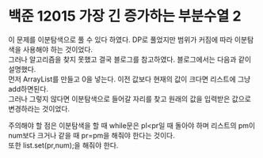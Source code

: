 # 백준 12015 가장 긴 증가하는 부분수열 2

이 문제를 이분탐색으로 풀 수 있다 하였다. DP로 풀었지만 범위가 커짐에 따라 이분탐색을 사용해야 하는 것이었다.<br>
그러나 알고리즘을 찾지 못했고 결국 블로그를 참고하였다. 블로그에서는 다음과 같이 설명했다.<br>
먼저 ArrayList를 만들고 0을 넣는다. 이전 값보다 현재의 값이 크다면 리스트에 그냥 add하면된다.<br>
그러나 그렇지 않다면 이분탐색으로 들어갈 자리를 찾고 원래의 값을 입력받은 값으로 변경하라는 것이었다.<br>


주의해야 할 점은 이분탐색을 할 때 while문은 pl<pr일 때 돌아야 하며 리스트의 pm이 num보다 크거나 같을 때 pr=pm을 해줘야 한다는 것이다.<br>
또한 list.set(pr,num);을 해줘야 한다.
